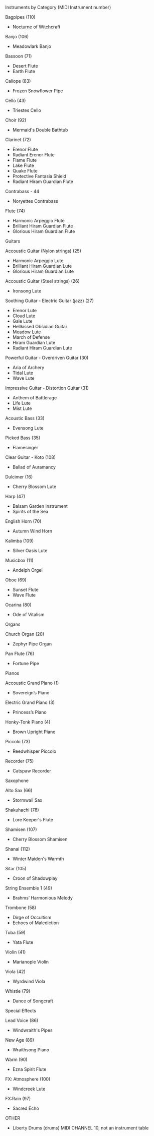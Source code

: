 Instruments by Category (MIDI Instrument number)

Bagpipes (110)
* Nocturne of Witchcraft

Banjo (106)
* Meadowlark Banjo

Bassoon (71)
* Desert Flute
* Earth Flute

Caliope (83)
* Frozen Snowflower Pipe

Cello (43)
* Triestes Cello

Choir (92)
* Mermaid's Double Bathtub

Clarinet (72)
* Erenor Flute
* Radiant Erenor Flute
* Flame Flute
* Lake Flute
* Quake Flute
* Protective Fantasia Shield
* Radiant Hiram Guardian Flute

Contrabass - 44
* Noryettes Contrabass

Flute (74)
* Harmonic Arpeggio Flute
* Brilliant Hiram Guardian Flute
* Glorious Hiram Guardian Flute

Guitars

Accoustic Guitar (Nylon strings) (25)
* Harmonic Arpeggio Lute
* Brilliant Hiram Guardian Lute
* Glorious Hiram Guardian Lute

Accoustic Guitar (Steel strings) (26)
* Ironsong Lute

Soothing Guitar - Electric Guitar (jazz) (27)
* Erenor Lute
* Cloud Lute
* Gale Lute
* Hellkissed Obsidian Guitar
* Meadow Lute
* March of Defense
* Hiram Guardian Lute
* Radiant Hiram Guardian Lute

Powerful Guitar - Overdriven Guitar (30)
* Aria of Archery
* Tidal Lute
* Wave Lute

Impressive Guitar - Distortion Guitar (31)
* Anthem of Battlerage
* Life Lute
* Mist Lute

Acoustic Bass (33)
* Evensong Lute

Picked Bass (35)
* Flamesinger

Clear Guitar - Koto (108)
* Ballad of Auramancy

Dulcimer (16)
* Cherry Blossom Lute

Harp (47)
* Balsam Garden Instrument
* Spirits of the Sea

English Horn (70)
* Autumn Wind Horn

Kalimba (109)
* Silver Oasis Lute

Musicbox (11)
* Andelph Orgel

Oboe (69)
* Sunset Flute
* Wave Flute

Ocarina (80)
* Ode of Vitalism

Organs

Church Organ (20)
* Zephyr Pipe Organ

Pan Flute (76)
* Fortune Pipe

Pianos

Accoustic Grand Piano (1)
* Sovereign’s Piano

Electric Grand Piano (3)
* Princess’s Piano

Honky-Tonk Piano (4)
* Brown Upright Piano

Piccolo (73)
* Reedwhisper Piccolo

Recorder (75)
* Catspaw Recorder

Saxophone

Alto Sax (66)
* Stormwail Sax

Shakuhachi (78)
* Lore Keeper's Flute

Shamisen (107)
* Cherry Blossom Shamisen

Shanai (112)
* Winter Maiden's Warmth

Sitar (105)
* Croon of Shadowplay

String Ensemble 1 (49)
* Brahms’ Harmonious Melody

Trombone (58)
* Dirge of Occultism
* Echoes of Malediction

Tuba (59)
* Yata Flute

Violin (41)
* Marianople Violin

Viola (42)
* Wyrdwind Viola

Whistle (79)
* Dance of Songcraft


Special Effects

Lead Voice (86)
* Windwraith's Pipes

New Age (89)
* Wraithsong Piano

Warm (90)
* Ezna Spirit Flute

FX: Atmosphere (100)
* Windcreek Lute

FX:Rain (97)
* Sacred Echo


OTHER
* Liberty Drums (drums) MIDI CHANNEL 10, not an instrument table
